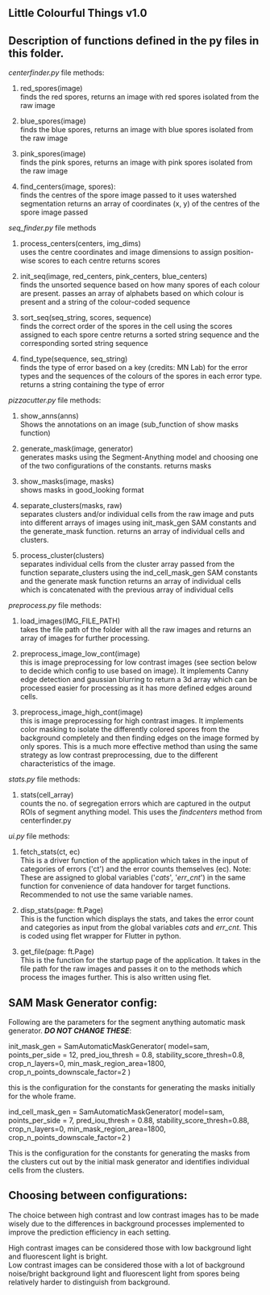 **Little Colourful Things** v1.0
---
Description of functions defined in the py files in this folder. 
---
_centerfinder.py_ file methods:

1. red_spores(image)   
   finds the red spores, returns an image with red spores isolated from the raw image


2. blue_spores(image)  
   finds the blue spores, returns an image with blue spores isolated from the raw image


3. pink_spores(image)  
   finds the pink spores, returns an image with pink spores isolated from the raw image

4. find_centers(image, spores):  
   finds the centres of the spore image passed to it
   uses watershed segmentation
   returns an array of coordinates (x, y) of the centres of the spore image passed

*seq_finder.py* file methods 

1. process_centers(centers, img_dims)  
   uses the centre coordinates and image dimensions to assign position-wise scores to each centre
   returns scores

2. init_seq(image, red_centers, pink_centers, blue_centers)   
   finds the unsorted sequence based on how many spores of each colour are present. 
   passes an array of alphabets based on which colour is present and a string of the colour-coded sequence

3. sort_seq(seq_string, scores, sequence)    
   finds the correct order of the spores in the cell using the scores assigned to each spore centre
   returns a sorted string sequence and the corresponding sorted string sequence

4. find_type(sequence, seq_string)   
   finds the type of error based on a key (credits: MN Lab) for the error types and the sequences of the colours of the spores in each error type. 
   returns a string containing the type of error   


*pizzacutter.py* file methods:

1. show_anns(anns)    
   Shows the annotations on an image (sub_function of show masks function)

2. generate_mask(image, generator)    
   generates masks using the Segment-Anything model and choosing one of the two configurations of the constants. 
   returns masks

3. show_masks(image, masks)     
   shows masks in good_looking format

4. separate_clusters(masks, raw)     
   separates clusters and/or individual cells from the raw image and puts into different arrays of images using init_mask_gen SAM constants and the generate_mask function.
   returns an array of individual cells and clusters. 

5. process_cluster(clusters)   
   separates individual cells from the cluster array passed from the function separate_clusters using the ind_cell_mask_gen SAM constants and the generate mask function
   returns an array of individual cells which is concatenated with the previous array of individual cells

*preprocess.py* file methods:

1. load_images(IMG_FILE_PATH)     
   takes the file path of the folder with all the raw images and returns an array of images for further processing. 

2. preprocess_image_low_cont(image)   
   this is image preprocessing for low contrast images (see section below to decide which config to use based on image).
   It implements Canny edge detection and gaussian blurring to return a 3d array which can be processed easier for processing as it has more defined edges around cells. 

3. preprocess_image_high_cont(image)   
   this is image preprocessing for high contrast images. 
   It implements color masking to isolate the differently colored spores from the background completely and then finding edges on the image formed by only spores. This is a much more effective method than using the same strategy as low contrast preprocessing, due to the different characteristics of the image. 

*stats.py* file methods: 

1. stats(cell_array)    
   counts the no. of segregation errors which are captured in the output ROIs of segment anything model. 
   This uses the _findcenters_ method from centerfinder.py 

*ui.py* file methods:

1. fetch_stats(ct, ec)    
   This is a driver function of the application which takes in the input of categories of errors ('ct') and the error counts themselves (ec). 
   Note: These are assigned to global variables ('*cats*', '*err_cnt*') in the same function for convenience of data handover for target functions. Recommended to not use the same variable names. 

2. disp_stats(page: ft.Page)    
   This is the function which displays the stats, and takes the error count and categories as input from the global variables *cats* and *err_cnt*. This is coded using flet wrapper for Flutter in python. 

3. get_file(page: ft.Page)    
   This is the function for the startup page of the application. It takes in the file path for the raw images and passes it on to the methods which process the images further. 
   This is also written using flet. 

SAM Mask Generator config:
---
Following are the parameters for the segment anything automatic mask generator.
***DO NOT CHANGE THESE***:

init_mask_gen = SamAutomaticMaskGenerator(
    model=sam,
    points_per_side = 12,
    pred_iou_thresh = 0.8,
    stability_score_thresh=0.8,
    crop_n_layers=0,
    min_mask_region_area=1800,
    crop_n_points_downscale_factor=2
)

this is the configuration for the constants for generating the masks initially for the whole frame. 

ind_cell_mask_gen = SamAutomaticMaskGenerator(
    model=sam,
    points_per_side = 7,
    pred_iou_thresh = 0.88,
    stability_score_thresh=0.88,
    crop_n_layers=0,
    min_mask_region_area=1800,
    crop_n_points_downscale_factor=2
)

This is the configuration for the constants for generating the masks from the clusters cut out by the initial mask generator and identifies individual cells from the clusters. 

Choosing between configurations:
---
The choice between high contrast and low contrast images has to be made wisely due to the differences in background processes implemented to improve the prediction efficiency in each setting. 

High contrast images can be considered those with low background light and fluorescent light is bright.   
Low contrast images can be considered those with a lot of background noise/bright background light and fluorescent light from spores being relatively harder to distinguish from background.    


 




